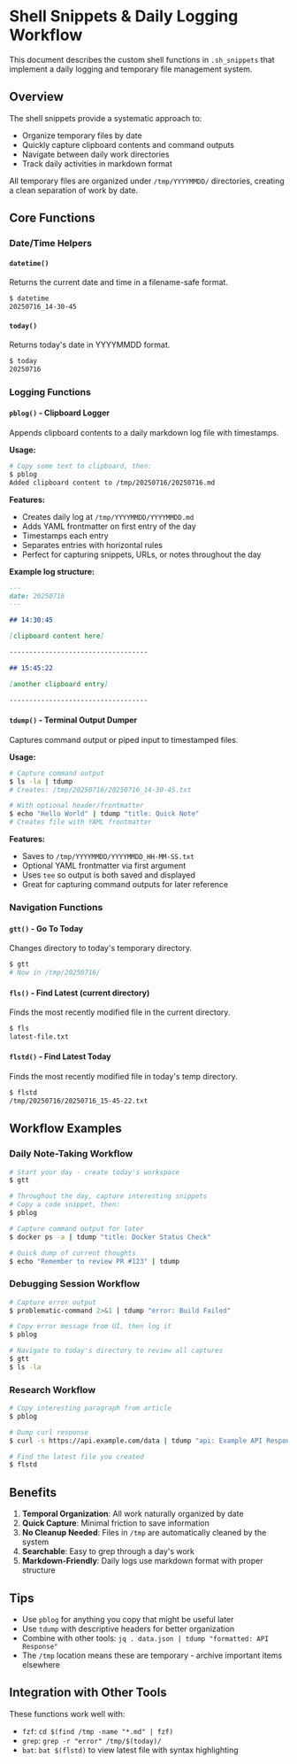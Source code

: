 # Shell Snippets & Daily Logging Workflow

This document describes the custom shell functions in `.sh_snippets` that implement a daily logging and temporary file management system.

## Overview

The shell snippets provide a systematic approach to:
- Organize temporary files by date
- Quickly capture clipboard contents and command outputs
- Navigate between daily work directories
- Track daily activities in markdown format

All temporary files are organized under `/tmp/YYYYMMDD/` directories, creating a clean separation of work by date.

## Core Functions

### Date/Time Helpers

#### `datetime()`
Returns the current date and time in a filename-safe format.
```bash
$ datetime
20250716_14-30-45
```

#### `today()`
Returns today's date in YYYYMMDD format.
```bash
$ today
20250716
```

### Logging Functions

#### `pblog()` - Clipboard Logger
Appends clipboard contents to a daily markdown log file with timestamps.

**Usage:**
```bash
# Copy some text to clipboard, then:
$ pblog
Added clipboard content to /tmp/20250716/20250716.md
```

**Features:**
- Creates daily log at `/tmp/YYYYMMDD/YYYYMMDD.md`
- Adds YAML frontmatter on first entry of the day
- Timestamps each entry
- Separates entries with horizontal rules
- Perfect for capturing snippets, URLs, or notes throughout the day

**Example log structure:**
```markdown
---
date: 20250716
---

## 14:30:45

[clipboard content here]

-----------------------------------

## 15:45:22

[another clipboard entry]

-----------------------------------
```

#### `tdump()` - Terminal Output Dumper
Captures command output or piped input to timestamped files.

**Usage:**
```bash
# Capture command output
$ ls -la | tdump
# Creates: /tmp/20250716/20250716_14-30-45.txt

# With optional header/frontmatter
$ echo "Hello World" | tdump "title: Quick Note"
# Creates file with YAML frontmatter
```

**Features:**
- Saves to `/tmp/YYYYMMDD/YYYYMMDD_HH-MM-SS.txt`
- Optional YAML frontmatter via first argument
- Uses `tee` so output is both saved and displayed
- Great for capturing command outputs for later reference

### Navigation Functions

#### `gtt()` - Go To Today
Changes directory to today's temporary directory.

```bash
$ gtt
# Now in /tmp/20250716/
```

#### `fls()` - Find Latest (current directory)
Finds the most recently modified file in the current directory.

```bash
$ fls
latest-file.txt
```

#### `flstd()` - Find Latest Today
Finds the most recently modified file in today's temp directory.

```bash
$ flstd
/tmp/20250716/20250716_15-45-22.txt
```

## Workflow Examples

### Daily Note-Taking Workflow
```bash
# Start your day - create today's workspace
$ gtt

# Throughout the day, capture interesting snippets
# Copy a code snippet, then:
$ pblog

# Capture command output for later
$ docker ps -a | tdump "title: Docker Status Check"

# Quick dump of current thoughts
$ echo "Remember to review PR #123" | tdump
```

### Debugging Session Workflow
```bash
# Capture error output
$ problematic-command 2>&1 | tdump "error: Build Failed"

# Copy error message from UI, then log it
$ pblog

# Navigate to today's directory to review all captures
$ gtt
$ ls -la
```

### Research Workflow
```bash
# Copy interesting paragraph from article
$ pblog

# Dump curl response
$ curl -s https://api.example.com/data | tdump "api: Example API Response"

# Find the latest file you created
$ flstd
```

## Benefits

1. **Temporal Organization**: All work naturally organized by date
2. **Quick Capture**: Minimal friction to save information
3. **No Cleanup Needed**: Files in `/tmp` are automatically cleaned by the system
4. **Searchable**: Easy to grep through a day's work
5. **Markdown-Friendly**: Daily logs use markdown format with proper structure

## Tips

- Use `pblog` for anything you copy that might be useful later
- Use `tdump` with descriptive headers for better organization
- Combine with other tools: `jq . data.json | tdump "formatted: API Response"`
- The `/tmp` location means these are temporary - archive important items elsewhere

## Integration with Other Tools

These functions work well with:
- `fzf`: `cd $(find /tmp -name "*.md" | fzf)`
- `grep`: `grep -r "error" /tmp/$(today)/`
- `bat`: `bat $(flstd)` to view latest file with syntax highlighting